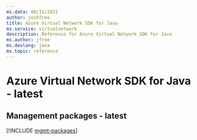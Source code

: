```yaml
---
ms.data: 08/11/2022
author: joshfree
title: Azure Virtual Network SDK for Java
ms.service: virtualnetwork
description: Reference for Azure Virtual Network SDK for Java
ms.author: jfree
ms.devlang: java
ms.topic: reference
---
```

# Azure Virtual Network SDK for Java - latest

## Management packages - latest
[!INCLUDE [mgmt-packages](virtual-network-mgmt-index.md)]